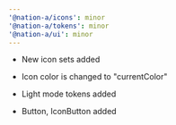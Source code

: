 ```yaml
---
'@nation-a/icons': minor
'@nation-a/tokens': minor
'@nation-a/ui': minor
---
```


- New icon sets added

- Icon color is changed to "currentColor"

- Light mode tokens added

- Button, IconButton added
